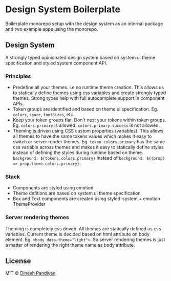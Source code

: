 # Design System Boilerplate

Boilerplate monorepo setup with the design system as an internal package and two example apps using the monorepo.

## Design System

A strongly typed opinionated design system based on system ui theme specification and styled system component API.

### Principles

- Predefine all your themes. i.e no runtime theme creation. This allows us to statically define themes using css variables and create strongly typed themes. Strong types help with full autocomplete support in component APIs.
- Token groups are identified and based on theme ui specification. Eg. `colors`, `space`, `fontSizes`, etc.
- Keep your token groups flat. Don't nest your tokens within token groups. Eg. `colors.primary` is allowed. `colors.primary.success` is not allowed.
- Theming is driven using CSS custom properties (variables). This allows all themes to have the same tokens values which makes it easy to switch or server render themes. Eg. `token.colors.primary` has the same css variable across themes and makes it easy to statically define styles instead of defining the styles during runtime based on theme. `background: ${tokens.colors.primary}` instead of `background: ${(prop) => prop.theme.colors.primary}`.

### Stack

- Components are styled using emotion
- Theme defitions are based on system ui theme specification
- Box and Text components are created using styled-system + emotion ThemeProvider

### Server rendering themes

Theming is completely css driven. All themes are statically defined as css variables. Current theme is decided based on html attribute on body element. Eg. `<body data-theme="light">`. So server rendering themes is just a matter of rendering the right theme name as body attribute.

## License

MIT © [Dinesh Pandiyan](https://github.com/flexdinesh)